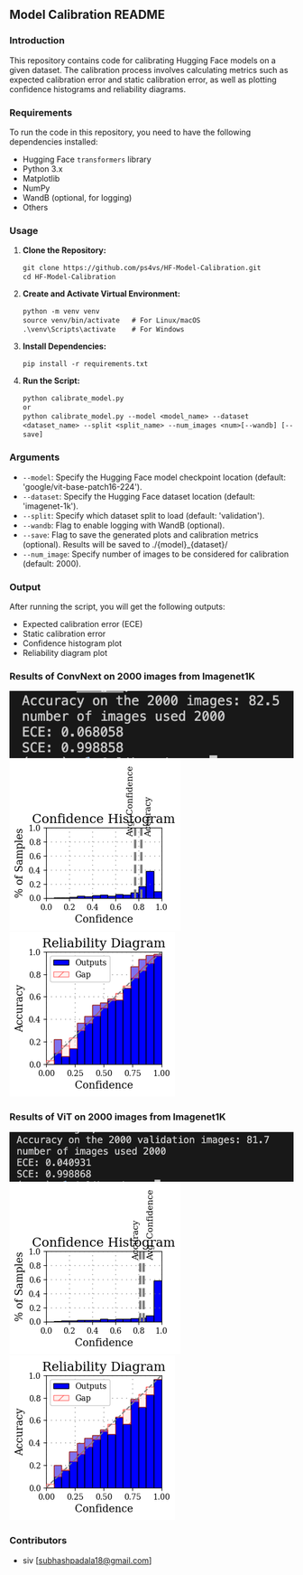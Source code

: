## Model Calibration README

### Introduction
This repository contains code for calibrating Hugging Face models on a given dataset. The calibration process involves calculating metrics such as expected calibration error and static calibration error, as well as plotting confidence histograms and reliability diagrams.

### Requirements
To run the code in this repository, you need to have the following dependencies installed:
- Hugging Face `transformers` library
- Python 3.x
- Matplotlib
- NumPy
- WandB (optional, for logging)
- Others

### Usage
1. **Clone the Repository:**
   ```
   git clone https://github.com/ps4vs/HF-Model-Calibration.git
   cd HF-Model-Calibration
   ```

2. **Create and Activate Virtual Environment:**
   ```
   python -m venv venv
   source venv/bin/activate   # For Linux/macOS
   .\venv\Scripts\activate    # For Windows
   ```

3. **Install Dependencies:**
   ```
   pip install -r requirements.txt
   ```

4. **Run the Script:**
   ```
   python calibrate_model.py
   or 
   python calibrate_model.py --model <model_name> --dataset <dataset_name> --split <split_name> --num_images <num>[--wandb] [--save]
   ```

### Arguments
- `--model`: Specify the Hugging Face model checkpoint location (default: 'google/vit-base-patch16-224').
- `--dataset`: Specify the Hugging Face dataset location (default: 'imagenet-1k').
- `--split`: Specify which dataset split to load (default: 'validation').
- `--wandb`: Flag to enable logging with WandB (optional).
- `--save`: Flag to save the generated plots and calibration metrics (optional). Results will be saved to ./{model}_{dataset}/
- `--num_image`: Specify number of images to be considered for calibration (default: 2000).

### Output
After running the script, you will get the following outputs:
- Expected calibration error (ECE)
- Static calibration error
- Confidence histogram plot
- Reliability diagram plot

### Results of ConvNext on 2000 images from Imagenet1K
![Results](./facebook/convnext-tiny-224_imagenet-1k/image.png)
![Confidence Histogram](./facebook/convnext-tiny-224_imagenet-1k/conf_histogram_test.png)
![Reliability Diagram](./facebook/convnext-tiny-224_imagenet-1k/rel_diagram_test.png)

### Results of ViT on 2000 images from Imagenet1K
![Results](./google/vit-base-patch16-224_imagenet-1k/image.png)
![Confidence Histogram](./google/vit-base-patch16-224_imagenet-1k/conf_histogram_test.png)
![Reliability Diagram](./google/vit-base-patch16-224_imagenet-1k/rel_diagram_test.png)

### Contributors
- siv [subhashpadala18@gmail.com]